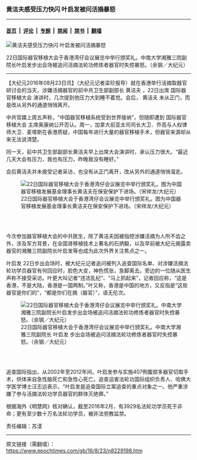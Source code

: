 ### 黄洁夫感受压力快闪 叶启发被问活摘暴怒

---

#### [首页](../../../..?n8229198) &nbsp;|&nbsp; [评论](../../../../../epoch-comment?n8229198) &nbsp;|&nbsp; [专题](../../../../../epoch-special?n8229198) &nbsp;|&nbsp; [禁闻](../../../../../epoch-news?n8229198) &nbsp;|&nbsp; [禁书](../../../../../books?n8229198) &nbsp;|&nbsp; [翻墙](https://github.com/gfw-breaker/nogfw/blob/master/README.md?n8229198)


<div><img alt="黄洁夫感受压力快闪 叶启发被问活摘暴怒" class="attachment-djy_600_400 size-djy_600_400 wp-post-image" src="https://i.epochtimes.com/assets/uploads/2016/08/SHI-014-600x400.jpg"/>
<div class="caption">
 <p>
  22日国际器官移植大会于香港湾仔会议展览中举行颁奖礼。中南大学湘雅三院副院长叶启发步出会场被追问活摘法轮功修炼者器官时失控暴怒。（余钢／大纪元）
 </p>
</div></div><hr/><div class="post_content" id="artbody" itemprop="articleBody">
 <!-- article content begin -->
 <p>
  【大纪元2016年08月23日讯】（大纪元记者梁珍报导）就在香港举行活摘取器官研讨会的当天，涉嫌活摘器官的前中共卫生部副部长
  <ok href="https://www.epochtimes.com/gb/tag/%E9%BB%84%E6%B4%81%E5%A4%AB.html">
   黄洁夫
  </ok>
  ，22日出席
  <ok href="https://www.epochtimes.com/gb/tag/%E5%9B%BD%E9%99%85%E5%99%A8%E5%AE%98%E7%A7%BB%E6%A4%8D%E5%A4%A7%E4%BC%9A.html">
   国际器官移植大会
  </ok>
  演讲时，几次提到他压力大到睡不着觉。会后，
  <ok href="https://www.epochtimes.com/gb/tag/%E9%BB%84%E6%B4%81%E5%A4%AB.html">
   黄洁夫
  </ok>
  未从正门，而是改从另外的通道悄悄离开。
 </p>
 <p>
  中共官媒上周五声称，“中国器官移植系统受到世界接纳”，但随即遭到
  <ok href="https://www.epochtimes.com/gb/tag/%E5%9B%BD%E9%99%85%E5%99%A8%E5%AE%98%E7%A7%BB%E6%A4%8D%E5%A4%A7%E4%BC%9A.html">
   国际器官移植大会
  </ok>
  主席奥康纳公开否认。周一，加拿大前亚太司司长大卫．乔高与人权律师大卫．麦塔斯在香港质疑，中国每年进行大量的器官移植手术，但器官来源却从来无法说清楚。
 </p>
 <p>
  同一天，前中共卫生部副部长黄洁夫早上出席大会演讲时，承认压力很大。“最近几天大会有压力，我也有压力，昨晚我没有睡好。”
 </p>
 <p>
  会后黄洁夫并未接受记者采访，也没有从正门离开，改从另外的通道悄悄溜走。
 </p>
 <figure aria-describedby="caption-attachment-8229409" class="wp-caption aligncenter" id="attachment_8229409" style="width: 450px">
  <ok href=" https://i.epochtimes.com/assets/uploads/2016/08/DSC_9399-450x299.jpg" rel="noreferrer noopener" target="_blank">
   <img alt="22日国际器官移植大会于香港湾仔会议展览中举行颁奖礼。图为中国器官移植发展基金理事长黄洁夫在保安保护下进场。（宋祥龙/大纪元）" class="size-medium wp-image-8229409" src="https://i.epochtimes.com/assets/uploads/2016/08/DSC_9399-450x299.jpg"/>
  </ok>
  <br/><figcaption class="wp-caption-text" id="caption-attachment-8229409">
   22日国际器官移植大会于香港湾仔会议展览中举行颁奖礼。图为中国器官移植发展基金理事长黄洁夫在保安保护下进场。（宋祥龙/大纪元）
  </figcaption><br/>
 </figure><br/>
 <p>
  今次参加器官移植大会的中共医生，除了黄洁夫因被指控涉嫌活摘为人所不齿之外，涉及军方背景，在全国肾移植技术上著名的石炳毅，以及早前被大纪元揭露卖器官的湘雅三院副院长叶启发等也成为此次外界关注焦点之一。
 </p>
 <p>
  <ok href="https://www.epochtimes.com/gb/tag/%E5%8F%B6%E5%90%AF%E5%8F%91.html">
   叶启发
  </ok>
  22日步出会场时，被大纪元记者追问被列入追查国际名单、对涉嫌活摘法轮功学员器官有何回应时，脸色大变，神色慌张，急脚离去。旁边的一位随从医生声称不接受采访。叶更大叫记者“违法乱纪”、“马上抓起来”，记者回应称，“这是香港，不是大陆，香港是一国两制。”叶又称，香港是中国的地方，又反指是“这些器官是你们的”，“都是你们在摘（器官）”，语无伦次。
 </p>
 <figure aria-describedby="caption-attachment-8229685" class="wp-caption aligncenter" id="attachment_8229685" style="width: 450px">
  <ok href="https://i.epochtimes.com/assets/uploads/2016/08/v3pyu9r6.bmp" rel="attachment wp-att-8229685" target="_blank">
   <img alt="22日国际器官移植大会于香港湾仔会议展览中举行颁奖礼。中南大学湘雅三院副院长叶启发步出会场被追问活摘法轮功修炼者器官时失控暴怒。（余钢／大纪元）" class="wp-image-8229685" src="https://i.epochtimes.com/assets/uploads/2016/08/v3pyu9r6.bmp"/>
  </ok>
  <br/><figcaption class="wp-caption-text" id="caption-attachment-8229685">
   22日国际器官移植大会于香港湾仔会议展览中举行颁奖礼。中南大学湘雅三院副院长
   <ok href="https://www.epochtimes.com/gb/tag/%E5%8F%B6%E5%90%AF%E5%8F%91.html">
    叶启发
   </ok>
   步出会场被追问活摘法轮功修炼者器官时失控暴怒。（余钢／大纪元）
  </figcaption><br/>
 </figure><br/>
 <p>
  <center>
  </center>
  追查国际指出，从2002年至2012年间，叶启发参与实施407例腹部多器官切取手术，供体来自急性脑死亡和急性心死亡。追查迫害法轮功国际组织负责人、哈佛大学医学博士汪志远表示，“叶启发是追查国际立案追查的重点对象之一。他严重涉嫌了参与活摘法轮功学员器官的群体灭绝罪。”
 </p>
 <p>
  根据海外《明慧网》核对确认，截至2016年2月，有3929名法轮功学员死于非命；更有至少数十万名法轮功学员，被非法劳教监禁。
 </p>
 <p>
  责任编辑：苏漾
 </p>
 <!-- article content end -->
 <div id="below_article_ad">
 </div>
</div>


---

原文链接（需翻墙）：https://www.epochtimes.com/gb/16/8/23/n8229198.htm
